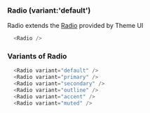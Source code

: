 ### Radio (variant:'default')

Radio extends the [Radio](https://theme-ui.com/components/radio) provided by Theme UI

```js
  <Radio />
```

### Variants of Radio

```js
  <Radio variant="default" />
  <Radio variant="primary" />
  <Radio variant="secondary" />
  <Radio variant="outline" />
  <Radio variant="accent" />
  <Radio variant="muted" />
```
